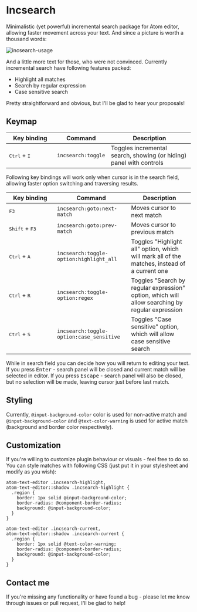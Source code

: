 # Incsearch

Minimalistic (yet powerful) incremental search package for Atom editor, allowing faster movement across your text. And since a picture is worth a thousand words:

![incsearch-usage](https://cloud.githubusercontent.com/assets/235075/12428826/c221500e-bf08-11e5-98ce-d57e60bae242.gif)

And a little more text for those, who were not convinced. Currently incremental search have following features packed:

* Highlight all matches
* Search by regular expression
* Case sensitive search

Pretty straightforward and obvious, but I'll be glad to hear your proposals!

## Keymap

| Key binding | Command | Description |
|-------------|---------|-------------|
| <div style="width: 115px"><kbd>Ctrl</kbd> + <kbd>I</kbd></div> | `incsearch:toggle` | Toggles incremental search, showing (or hiding) panel with controls |

Following key bindings will work only when cursor is in the search field, allowing faster option switching and traversing results.

| Key binding | Command | Description |
|-------------|---------|-------------|
| <div style="width: 115px"><kbd>F3</kbd></div> | `incsearch:goto:next-match` | Moves cursor to next match |
| <div style="width: 115px"><kbd>Shift</kbd> + <kbd>F3</kbd></div> | `incsearch:goto:prev-match` | Moves cursor to previous match |
| <div style="width: 115px"><kbd>Ctrl</kbd> + <kbd>A</kbd></div> | `incsearch:toggle-option:highlight_all` | Toggles "Highlight all" option, which will mark all of the matches, instead of a current one |
| <div style="width: 115px"><kbd>Ctrl</kbd> + <kbd>R</kbd></div> | `incsearch:toggle-option:regex` | Toggles "Search by regular expression" option, which will allow searching by regular expression |
| <div style="width: 115px"><kbd>Ctrl</kbd> + <kbd>S</kbd></div> | `incsearch:toggle-option:case_sensitive` | Toggles "Case sensitive" option, which will allow case sensitive search |

While in search field you can decide how you will return to editing your text. If you press <kbd>Enter</kbd> - search panel will be closed and current match will be selected in editor. If you press <kbd>Escape</kbd> - search panel will also be closed, but no selection will be made, leaving cursor just before last match.

## Styling

Currently, `@input-background-color` color is used for non-active match and `@input-background-color` and `@text-color-warning` is used for active match (background and border color respectively).

## Customization

If you're willing to customize plugin behaviour or visuals - feel free to do so. You can style matches with following CSS (just put it in your stylesheet and modify as you wish):

```LESS
atom-text-editor .incsearch-highlight,
atom-text-editor::shadow .incsearch-highlight {
  .region {
    border: 1px solid @input-background-color;
    border-radius: @component-border-radius;
    background: @input-background-color;
  }
}

atom-text-editor .incsearch-current,
atom-text-editor::shadow .incsearch-current {
  .region {
    border: 1px solid @text-color-warning;
    border-radius: @component-border-radius;
    background: @input-background-color;
  }
}
```

## Contact me

If you're missing any functionality or have found a bug - please let me know through issues or pull request, I'll be glad to help!
